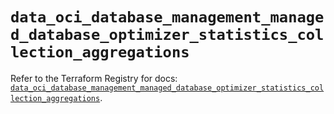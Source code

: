 # `data_oci_database_management_managed_database_optimizer_statistics_collection_aggregations`

Refer to the Terraform Registry for docs: [`data_oci_database_management_managed_database_optimizer_statistics_collection_aggregations`](https://registry.terraform.io/providers/oracle/oci/7.19.0/docs/data-sources/database_management_managed_database_optimizer_statistics_collection_aggregations).
